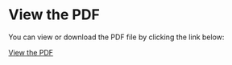 # View the PDF

You can view or download the PDF file by clicking the link below:

[View the PDF](https://cdn.intra.42.fr/pdf/pdf/102396/en.subject.pdf)